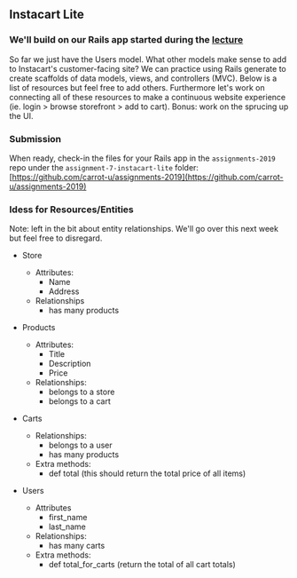 ## Instacart Lite

### We'll build on our Rails app started during the [lecture](/lectures/rails/rails-intro.md)

So far we just have the Users model. What other models make sense to add to Instacart's customer-facing site? We can practice using Rails generate to create scaffolds of data models, views, and controllers (MVC). Below is a list of resources but feel free to add others. Furthermore let's work on connecting all of these resources to make a continuous website experience (ie. login > browse storefront > add to cart). Bonus: work on the sprucing up the UI.

### Submission
When ready, check-in the files for your Rails app in the `assignments-2019` repo under the `assignment-7-instacart-lite` folder: [https://github.com/carrot-u/assignments-2019](https://github.com/carrot-u/assignments-2019)


### Idess for Resources/Entities
Note: left in the bit about entity relationships. We'll go over this next week but feel free to disregard.

- Store
  - Attributes:
    - Name
    - Address
  - Relationships
    - has many products

- Products
  - Attributes:
    - Title
    - Description
    - Price
  - Relationships:
    - belongs to a store
    - belongs to a cart

- Carts
  - Relationships:
    - belongs to a user
    - has many products
  - Extra methods:
    - def total (this should return the total price of all items)

- Users
  - Attributes
    - first_name
    - last_name
  - Relationships:
    - has many carts
  - Extra methods:
    - def total_for_carts (return the total of all cart totals)
